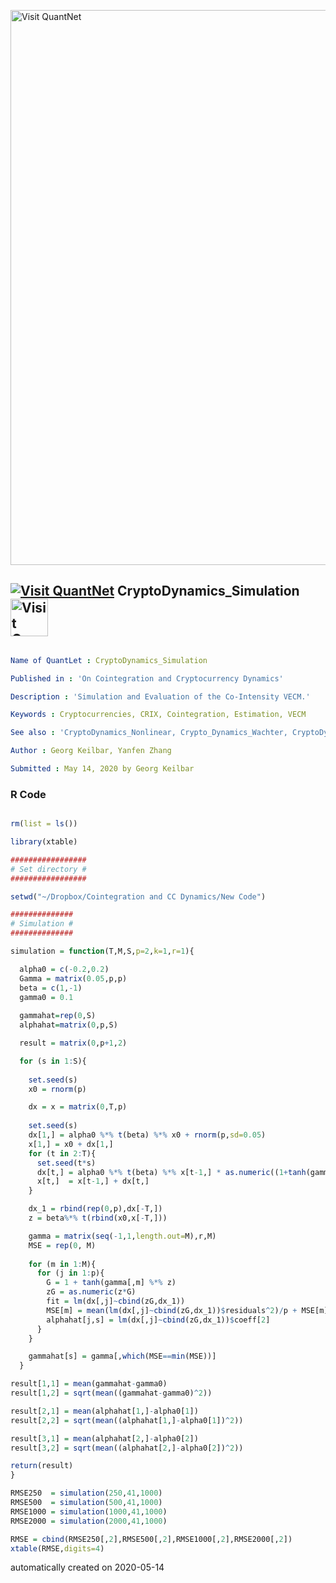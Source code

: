 [<img src="https://github.com/QuantLet/Styleguide-and-FAQ/blob/master/pictures/banner.png" width="888" alt="Visit QuantNet">](http://quantlet.de/)

## [<img src="https://github.com/QuantLet/Styleguide-and-FAQ/blob/master/pictures/qloqo.png" alt="Visit QuantNet">](http://quantlet.de/) **CryptoDynamics_Simulation** [<img src="https://github.com/QuantLet/Styleguide-and-FAQ/blob/master/pictures/QN2.png" width="60" alt="Visit QuantNet 2.0">](http://quantlet.de/)

```yaml

Name of QuantLet : CryptoDynamics_Simulation

Published in : 'On Cointegration and Cryptocurrency Dynamics'

Description : 'Simulation and Evaluation of the Co-Intensity VECM.'

Keywords : Cryptocurrencies, CRIX, Cointegration, Estimation, VECM

See also : 'CryptoDynamics_Nonlinear, Crypto_Dynamics_Wachter, CryptoDynamics_Scraping, CryptoDynamics_Estimation'

Author : Georg Keilbar, Yanfen Zhang

Submitted : May 14, 2020 by Georg Keilbar

```

### R Code
```r

rm(list = ls())

library(xtable)

#################
# Set directory #
#################

setwd("~/Dropbox/Cointegration and CC Dynamics/New Code")

##############
# Simulation #
##############

simulation = function(T,M,S,p=2,k=1,r=1){

  alpha0 = c(-0.2,0.2)
  Gamma = matrix(0.05,p,p)
  beta = c(1,-1)
  gamma0 = 0.1  
  
  gammahat=rep(0,S)
  alphahat=matrix(0,p,S)

  result = matrix(0,p+1,2)

  for (s in 1:S){
    
    set.seed(s)
    x0 = rnorm(p)

    dx = x = matrix(0,T,p)
    
    set.seed(s)
    dx[1,] = alpha0 %*% t(beta) %*% x0 + rnorm(p,sd=0.05)
    x[1,] = x0 + dx[1,]
    for (t in 2:T){
      set.seed(t*s)
      dx[t,] = alpha0 %*% t(beta) %*% x[t-1,] * as.numeric((1+tanh(gamma0*t(beta)%*%x[t-1,]))) + t(dx[t-1,] %*% Gamma) + rnorm(p,sd=0.05)
      x[t,]  = x[t-1,] + dx[t,]
    }

    dx_1 = rbind(rep(0,p),dx[-T,])
    z = beta%*% t(rbind(x0,x[-T,]))

    gamma = matrix(seq(-1,1,length.out=M),r,M)
    MSE = rep(0, M)
  
    for (m in 1:M){
      for (j in 1:p){
        G = 1 + tanh(gamma[,m] %*% z)
        zG = as.numeric(z*G)
        fit = lm(dx[,j]~cbind(zG,dx_1))
        MSE[m] = mean(lm(dx[,j]~cbind(zG,dx_1))$residuals^2)/p + MSE[m]
        alphahat[j,s] = lm(dx[,j]~cbind(zG,dx_1))$coeff[2]
      }
    }

    gammahat[s] = gamma[,which(MSE==min(MSE))]
  }

result[1,1] = mean(gammahat-gamma0)
result[1,2] = sqrt(mean((gammahat-gamma0)^2))

result[2,1] = mean(alphahat[1,]-alpha0[1])
result[2,2] = sqrt(mean((alphahat[1,]-alpha0[1])^2))

result[3,1] = mean(alphahat[2,]-alpha0[2])
result[3,2] = sqrt(mean((alphahat[2,]-alpha0[2])^2))

return(result)
}

RMSE250  = simulation(250,41,1000)
RMSE500  = simulation(500,41,1000)
RMSE1000 = simulation(1000,41,1000)
RMSE2000 = simulation(2000,41,1000)

RMSE = cbind(RMSE250[,2],RMSE500[,2],RMSE1000[,2],RMSE2000[,2])
xtable(RMSE,digits=4)

```

automatically created on 2020-05-14